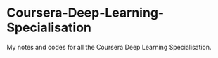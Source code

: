 # Coursera-Deep-Learning-Specialisation

My notes and codes for all the Coursera Deep Learning Specialisation. 
